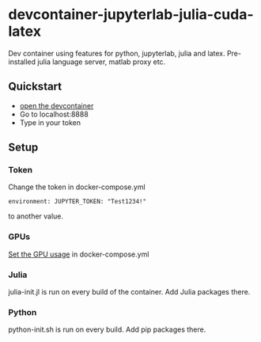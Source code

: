 # devcontainer-jupyterlab-julia-cuda-latex
Dev container using features for python, jupyterlab, julia and latex. Pre-installed julia language server, matlab proxy etc.

## Quickstart

- [open the devcontainer](https://code.visualstudio.com/docs/devcontainers/tutorial)
- Go to localhost:8888
- Type in your token

## Setup

### Token

Change the token in docker-compose.yml

`environment:
      JUPYTER_TOKEN: "Test1234!"`

to another value.

### GPUs

[Set the GPU usage](https://docs.docker.com/compose/how-tos/gpu-support/) in docker-compose.yml

### Julia

julia-init.jl is run on every build of the container. Add Julia packages there.

### Python

python-init.sh is run on every build. Add pip packages there.
